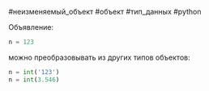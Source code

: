 #неизменяемый_объект #объект #тип_данных #python 

Объявление:
```python
n = 123
```
можно преобразовывать из других типов объектов:
```python
n = int('123')
n = int(3.546)
```